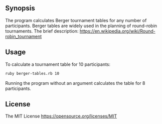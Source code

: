 ## Synopsis

The program calculates Berger tournament tables for any number of participants.
Berger tables are widely used in the planning of round-robin tournaments.
The brief description: https://en.wikipedia.org/wiki/Round-robin_tournament

## Usage

To calculate a tournament table for 10 participants:

```sh
ruby berger-tables.rb 10
```

Running the program without an argument calculates the table for 8 participants.

## License
The MIT License
https://opensource.org/licenses/MIT

